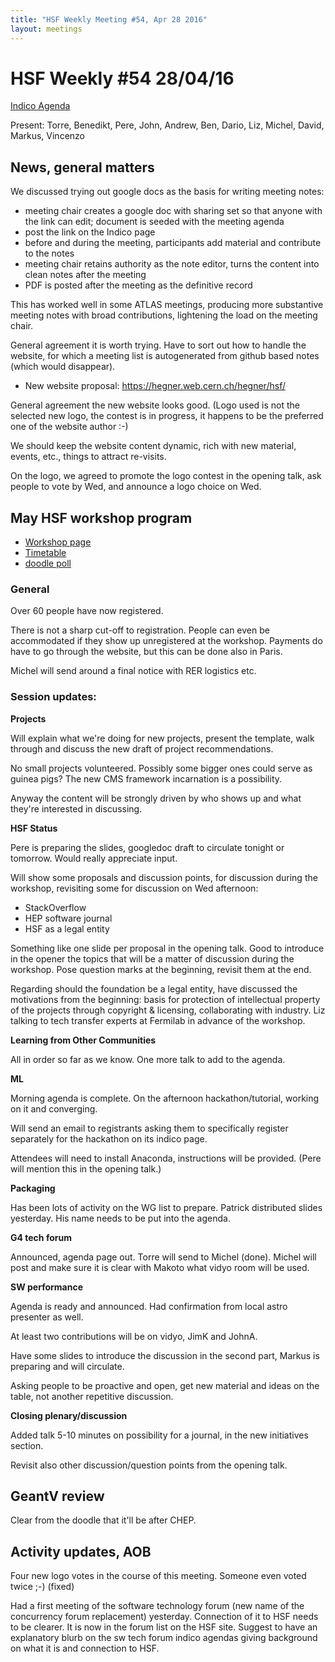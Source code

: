 ```yaml
---
title: "HSF Weekly Meeting #54, Apr 28 2016"
layout: meetings
---
```


# HSF Weekly #54 28/04/16

[Indico Agenda](https://indico.cern.ch/event/525412/)

Present: Torre, Benedikt, Pere, John, Andrew, Ben, Dario, Liz, Michel, David, Markus, Vincenzo

## News, general matters

We discussed trying out google docs as the basis for writing meeting notes:

- meeting chair creates a google doc with sharing set so that anyone with the link can edit; document is seeded with the meeting agenda
- post the link on the Indico page
- before and during the meeting, participants add material and contribute to the notes
- meeting chair retains authority as the note editor, turns the content into clean notes after the meeting
- PDF is posted after the meeting as the definitive record

This has worked well in some ATLAS meetings, producing more substantive meeting notes with broad contributions, lightening the load on the meeting chair.

General agreement it is worth trying. Have to sort out how to handle the website, for which a meeting list is autogenerated from github based notes (which would disappear).

 - New website proposal: https://hegner.web.cern.ch/hegner/hsf/

General agreement the new website looks good. (Logo used is not the selected new logo, the contest is in progress, it happens to be the preferred one of the website author :-)

We should keep the website content dynamic, rich with new material, events, etc., things to attract re-visits.

On the logo, we agreed to promote the logo contest in the opening talk, ask people to vote by Wed, and announce a logo choice on Wed.

## May HSF workshop program

- [Workshop page](https://indico.cern.ch/event/496146/)
- [Timetable](https://indico.cern.ch/event/496146/other-view?view=standard)
- [doodle poll](http://doodle.com/poll/8hpxredhnci2i8xh)

### General

Over 60 people have now registered.

There is not a sharp cut-off to registration. People can even be accommodated if they show up unregistered at the workshop. Payments do have to go through the website, but this can be done also in Paris.

Michel will send around a final notice with RER logistics etc.

### Session updates:


**Projects**

Will explain what we're doing for new projects, present the template, walk through and discuss the new draft of project recommendations.

No small projects volunteered. Possibly some bigger ones could serve as guinea pigs? The new CMS framework incarnation is a possibility.

Anyway the content will be strongly driven by who shows up and what they're interested in discussing.

**HSF Status**

Pere is preparing the slides, googledoc draft to circulate tonight or tomorrow. Would really appreciate input.

Will show some proposals and discussion points, for discussion during the workshop, revisiting some for discussion on Wed afternoon:

- StackOverflow
- HEP software journal
- HSF as a legal entity

Something like one slide per proposal in the opening talk.
Good to introduce in the opener the topics that will be a matter of discussion during the workshop.
Pose question marks at the beginning, revisit them at the end.

Regarding should the foundation be a legal entity, have discussed the motivations from the beginning: basis for protection of intellectual property of the projects through copyright & licensing, collaborating with industry. Liz talking to tech transfer experts at Fermilab in advance of the workshop.

**Learning from Other Communities**

All in order so far as we know. One more talk to add to the agenda.

**ML**

Morning agenda is complete. On the afternoon hackathon/tutorial, working on it and converging.

Will send an email to registrants asking them to specifically register separately for the hackathon on its indico page.

Attendees will need to install Anaconda, instructions will be provided. (Pere will mention this in the opening talk.)

**Packaging**

Has been lots of activity on the WG list to prepare. Patrick distributed slides yesterday. His name needs to be put into the agenda. 

**G4 tech forum**

Announced, agenda page out. Torre will send to Michel (done). Michel will post and make sure it is clear with Makoto what vidyo room will be used.

**SW performance**

Agenda is ready and announced. Had confirmation from local astro presenter as well. 

At least two contributions will be on vidyo, JimK and JohnA.

Have some slides to introduce the discussion in the second part, Markus is preparing and will circulate. 

Asking people to be proactive and open, get new material and ideas on the table, not another repetitive discussion.

**Closing plenary/discussion**

Added talk 5-10 minutes on possibility for a journal, in the new initiatives section. 

Revisit also other discussion/question points from the opening talk.

## GeantV review

Clear from the doodle that it'll be after CHEP.

## Activity updates, AOB

Four new logo votes in the course of this meeting. Someone even voted twice ;-) (fixed)

Had a first meeting of the software technology forum (new name of the concurrency forum replacement) yesterday.
Connection of it to HSF needs to be clearer. It is now in the forum list on the HSF site. Suggest to have an explanatory blurb on the sw tech forum indico agendas giving background on what it is and connection to HSF.

